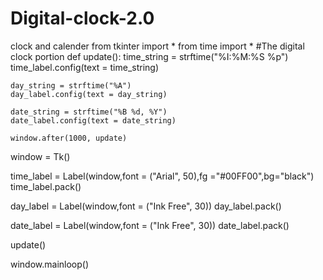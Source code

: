 # Digital-clock-2.0
clock and calender
from tkinter import *
from time import *
#The digital clock portion
def update():
    time_string = strftime("%I:%M:%S %p")
    time_label.config(text = time_string)

    day_string = strftime("%A")
    day_label.config(text = day_string)

    date_string = strftime("%B %d, %Y")
    date_label.config(text = date_string)

    window.after(1000, update)


window = Tk()

time_label = Label(window,font = ("Arial", 50),fg ="#00FF00",bg="black")
time_label.pack()

day_label = Label(window,font = ("Ink Free", 30))
day_label.pack()

date_label = Label(window,font = ("Ink Free", 30))
date_label.pack()

update()

window.mainloop()
